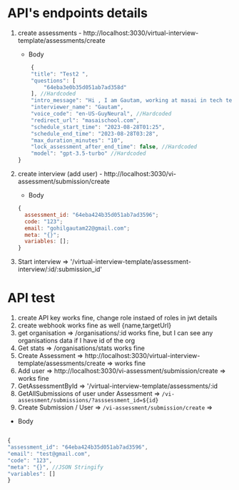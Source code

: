 # API's endpoints details

1. create assessments - http://localhost:3030/virtual-interview-template/assessments/create

   - Body

   ```js
       {
       "title": "Test2 ",
       "questions": [
           "64eba3e0b35d051ab7ad358d"
       ], //Hardcoded
       "intro_message": "Hi , I am Gautam, working at masai in tech team",
       "interviewer_name": "Gautam",
       "voice_code": "en-US-GuyNeural", //Hardcoded
       "redirect_url": "masaischool.com",
       "schedule_start_time": "2023-08-28T01:25",
       "schedule_end_time": "2023-08-28T03:28",
       "max_duration_minutes": "10",
       "lock_assessment_after_end_time": false, //Hardcoded
       "model": "gpt-3.5-turbo" //Hardcoded
   }
   ```

2. create interview (add user) - http://localhost:3030/vi-assessment/submission/create

   - Body

   ```js
   {
     assessment_id: "64eba424b35d051ab7ad3596";
     code: "123";
     email: "gohilgautam22@gmail.com";
     meta: "{}";
     variables: [];
   }
   ```

3. Start interview => '/virtual-interview-template/assessment-interview/:id/:submission_id'

# API test

1. create API key works fine, change role instaed of roles in jwt details
2. create webhook works fine as well {name,targetUrl}
3. get organisation => /organisations/:id works fine, but I can see any organisations data if I have id of the org
4. Get stats => /organisations/stats works fine
5. Create Assessment => http://localhost:3030/virtual-interview-template/assessments/create => works fine
6. Add user => http://localhost:3030/vi-assessment/submission/create => works fine
7. GetAssessmentById => '/virtual-interview-template/assessments/:id
8. GetAllSubmissions of user under Assessment => `/vi-assessment/submissions/?asssessment_id=${id}`
9. Create Submission / User => `/vi-assessment/submission/create` =>

- Body

```js

{
"assessment_id": "64eba424b35d051ab7ad3596",
"email": "test@gmail.com",
"code": "123",
"meta": "{}", //JSON Stringify
"variables": []
}
```
